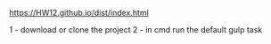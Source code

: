 https://HW12.github.io/dist/index.html

1 - download or clone the project
2 - in cmd run the default gulp task
